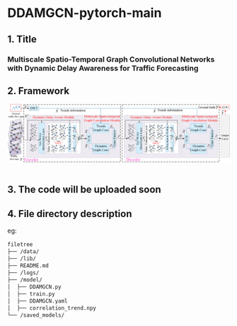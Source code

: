 # DDAMGCN-pytorch-main 

## 1. Title

### Multiscale Spatio-Temporal Graph Convolutional Networks with Dynamic Delay Awareness for Traffic Forecasting

## 2. Framework
![image](761.png) 

## 3. The code will be uploaded soon

## 4. File directory description
eg:

```
filetree 
├── /data/ 
├── /lib/
├── README.md
├── /logs/
├── /model/
│  ├── DDAMGCN.py
│  ├── train.py
│  ├── DDAMGCN.yaml
│  ├── correlation_trend.npy
└── /saved_models/
```
